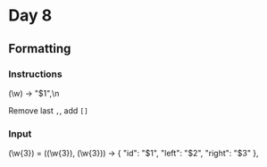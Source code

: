 # Day 8

## Formatting

### Instructions

(\w) -> "$1",\n

Remove last `,`, add `[]`

### Input

(\w{3}) = \((\w{3}), (\w{3})\) -> { "id": "$1", "left": "$2", "right": "$3" },